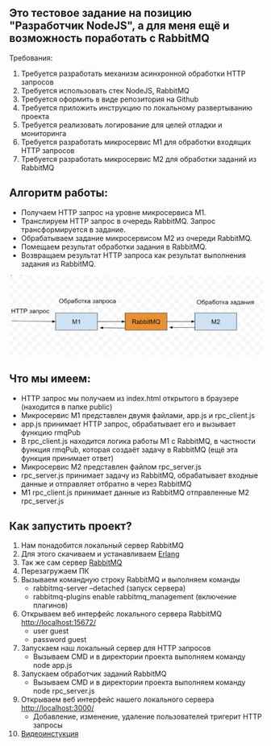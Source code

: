 ## Это тестовое задание на позицию "Разработчик NodeJS", а для меня ещё и возможность поработать с RabbitMQ


Требования:
1. Требуется разработать механизм асинхронной обработки HTTP запросов
2. Требуется использовать стек NodeJS, RabbitMQ
3. Требуется оформить в виде репозитория на Github
4. Требуется приложить инструкцию по локальному развертыванию проекта
5. Требуется реализовать логирование для целей отладки и мониторинга
6. Требуется разработать микросервис М1 для обработки входящих HTTP запросов
7. Требуется разработать микросервис М2 для обработки заданий из RabbitMQ


## Алгоритм работы:
+ Получаем HTTP запрос на уровне микросервиса М1.
+ Транслируем HTTP запрос в очередь RabbitMQ. Запрос трансформируется в задание.
+ Обрабатываем задание микросервисом М2 из очереди RabbitMQ.
+ Помещаем результат обработки задания в RabbitMQ.
+ Возвращаем результат HTTP запроса как результат выполнения задания из RabbitMQ.

![Это схема](scheme.jpg)

## Что мы имеем:
+ HTTP запрос мы получаем из index.html открытого в браузере (находится в папке public)
+ Микросервис М1 представлен двумя файлами, app.js и rpc_client.js
+ app.js принимает HTTP запрос, обрабатывает его и вызывает функцию rmqPub
+ В rpc_client.js находится логика работы М1 с RabbitMQ, в частности функция rmqPub, которая создаёт задачу в RabbitMQ (ещё эта функция принимает ответ)
+ Микросервис М2 представлен файлом rpc_server.js
+ rpc_server.js принимает задачу из RabbitMQ, обрабатывает входные данные и отправляет отбратно в через RabbitMQ
+ M1 rpc_client.js принимает данные из RabbitMQ отправленные M2 rpc_server.js


## Как запустить проект?
1. Нам понадобится локальный сервер RabbitMQ
2. Для этого скачиваем и устанавливаем  [Erlang](https://www.erlang.org/downloads) 
3. Так же сам сервер [RabbitMQ](https://www.rabbitmq.com/install-windows.html)
4. Перезагружаем ПК
5. Вызываем командную строку RabbitMQ и выполняем команды
   + rabbitmq-server –detached  (запуск сервера)
   + rabbitmq-plugins enable rabbitmq_management  (включение плагинов)
6. Открываем веб интерфейc локального сервера RabbitMQ [http://localhost:15672/](http://localhost:15672/)
   + user guest
   + password guest
7. Запускаем наш локальный сервер для HTTP запросов
    + Вызываем CMD и в директории проекта выполняем команду node app.js
8. Запускаем обработчик заданий RabbitMQ
    + Вызываем CMD и в директории проекта выполняем команду node rpc_server.js
9. Открываем веб интерфейс нашего локального сервера [http://localhost:3000/](http://localhost:3000/)
    + Добавление, изменение, удаление пользователей тригерит HTTP запросы
10. [Видеоинстукция](https://youtu.be/xitivW08DUM)




